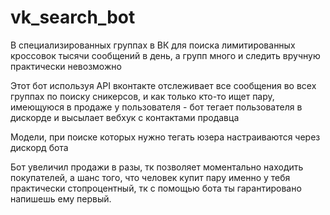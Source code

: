 # vk_search_bot

В специализированных группах в ВК для поиска лимитированных кроссовок тысячи сообщений в день, а групп много и следить вручную практически невозможно

Этот бот используя API вконтакте отслеживает все сообщения во всех группах по поиску сникерсов, и как только кто-то ищет пару, имеющуюся в продаже у пользователя - бот тегает пользователя в дискорде и высылает вебхук с контактами продавца

Модели, при поиске которых нужно тегать юзера настраиваются через дискорд бота

Бот увеличил продажи в разы, тк позволяет моментально находить покупателей, а шанс того, что человек купит пару именно у тебя практически стопроцентный, тк с помощью бота ты гарантировано напишешь ему первый.
